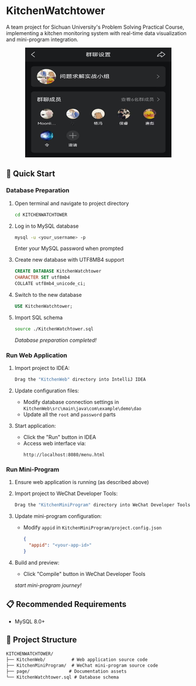 
# KitchenWatchtower

A team project for Sichuan University's Problem Solving Practical Course, implementing a kitchen monitoring system with real-time data visualization and mini-program integration.

<div align="center">
  <img src="page/Composition.jpg" alt="System Architecture" width="400" height="300">
</div>


## 🚀 Quick Start

### Database Preparation
1. Open terminal and navigate to project directory
   ```bash
   cd KITCHENWATCHTOWER
   ```

2. Log in to MySQL database
   ```bash
   mysql -u <your_username> -p
   ```
   Enter your MySQL password when prompted

3. Create new database with UTF8MB4 support
   ```sql
   CREATE DATABASE KitchenWatchtower 
   CHARACTER SET utf8mb4 
   COLLATE utf8mb4_unicode_ci;
   ```

4. Switch to the new database
   ```sql
   USE KitchenWatchtower;
   ```

5. Import SQL schema
   ```bash
   source ./KitchenWatchtower.sql
   ```

   _Database preparation completed!_

### Run Web Application
1. Import project to IDEA:
   ```bash
   Drag the "KitchenWeb" directory into IntelliJ IDEA
   ```

2. Update configuration files:
   - Modify database connection settings in `KitchenWeb\src\main\java\com\example\demo\dao`
   - Update all the `root` and `password` parts 

3. Start application:
   - Click the "Run" button in IDEA
   - Access web interface via:
     ```
     http://localhost:8080/menu.html
     ```

### Run Mini-Program
1. Ensure web application is running (as described above)

2. Import project to WeChat Developer Tools:
   ```bash
   Drag the "KitchenMiniProgram" directory into WeChat Developer Tools
   ```

3. Update mini-program configuration:
   - Modify `appid` in `KitchenMiniProgram/project.config.json`
     ```json
     {
       "appid": "<your-app-id>"
     }
     ```

4. Build and preview:
   - Click "Compile" button in WeChat Developer Tools

   _start mini-program journey!_

## 📋 Recommended Requirements
- MySQL 8.0+ 

## 📂 Project Structure
```
KITCHENWATCHTOWER/
├── KitchenWeb/          # Web application source code
├── KitchenMiniProgram/  # WeChat mini-program source code
├── page/               # Documentation assets
└── KitchenWatchtower.sql # Database schema
```